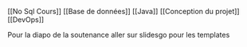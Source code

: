 [[No Sql Cours]]
[[Base de données]]
[[Java]]
[[Conception du projet]]
[[DevOps]]

Pour la diapo de la soutenance aller sur slidesgo pour les templates

